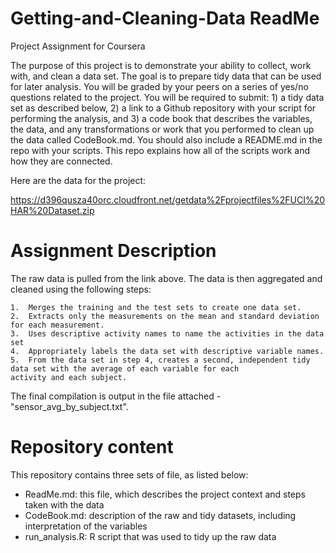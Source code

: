 # Getting-and-Cleaning-Data ReadMe
Project Assignment for Coursera

The purpose of this project is to demonstrate your ability to collect, work with, and clean a data set. The goal is to prepare tidy data that can be used for later analysis. You will be graded by your peers on a series of yes/no questions related to the project. You will be required to submit: 1) a tidy data set as described below, 2) a link to a Github repository with your script for performing the analysis, and 3) a code book that describes the variables, the data, and any transformations or work that you performed to clean up the data called CodeBook.md. You should also include a README.md in the repo with your scripts. This repo explains how all of the scripts work and how they are connected.

Here are the data for the project:

https://d396qusza40orc.cloudfront.net/getdata%2Fprojectfiles%2FUCI%20HAR%20Dataset.zip 

# Assignment Description

The raw data is pulled from the link above. The data is then aggregated and cleaned using the following steps:

    1.  Merges the training and the test sets to create one data set.
    2.  Extracts only the measurements on the mean and standard deviation for each measurement.
    3.  Uses descriptive activity names to name the activities in the data set
    4.  Appropriately labels the data set with descriptive variable names.
    5.  From the data set in step 4, creates a second, independent tidy data set with the average of each variable for each              activity and each subject.

The final compilation is output in the file attached - "sensor_avg_by_subject.txt".

# Repository content

This repository contains three sets of file, as listed below:

- ReadMe.md: this file, which describes the project context and steps taken with the data
- CodeBook.md: description of the raw and tidy datasets, including interpretation of the variables
- run_analysis.R: R script that was used to tidy up the raw data

